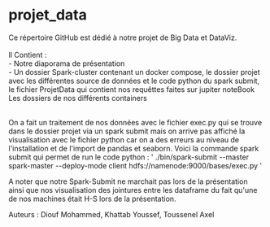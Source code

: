 # projet_data

Ce répertoire GitHub est dédié à notre projet de Big Data et DataViz. <br /><br />
Il Contient : <br />
    - Notre diaporama de présentation <br />
    - Un dossier Spark-cluster contenant 
        un docker compose, 
        le dossier projet avec les différentes source de données et le code python du spark submit,
        le fichier ProjetData qui contient nos requêttes faites sur jupiter noteBook 
        Les dossiers de nos différents containers <br />
        <br />

On a fait un traitement de nos données avec le fichier exec.py qui se trouve dans le dossier projet via un spark submit mais on arrive pas affiché la visualisation avec le fichier python car on a des erreurs au niveau de l'installation et de l'import de pandas et seaborn.
Voici la commande spark submit qui permet de run le code python : ' ./bin/spark-submit    --master spark-master    --deploy-mode client    hdfs://namenode:9000/bases/exec.py ' 


A noter que notre Spark-Submit ne marchait pas lors de la présentation ainsi que nos visualisation des jointures entre les dataframe du fait qu'une de nos machines était H-S lors de la présentation.

Auteurs : Diouf Mohammed, Khattab Youssef, Toussenel Axel
